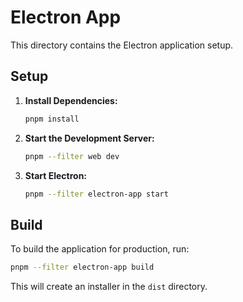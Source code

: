 # Electron App

This directory contains the Electron application setup.

## Setup

1. **Install Dependencies:**
   ```bash
   pnpm install
   ```

2. **Start the Development Server:**
   ```bash
   pnpm --filter web dev
   ```

3. **Start Electron:**
   ```bash
   pnpm --filter electron-app start
   ```

## Build

To build the application for production, run:

```bash
pnpm --filter electron-app build
```

This will create an installer in the `dist` directory.
